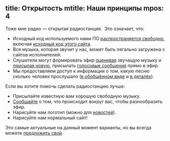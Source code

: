 title: Открытость
mtitle: Наши принципы
mpos: 4
---
Тоже мне радио — открытая радиостанция.  Это означает, что:

- Исходный код используемого нами ПО [распространяется свободно][soft], включая
  [исходный код этого сайта][site].
- Вся музыка, которая звучит у нас, может быть легально загружена с сайтов
  исполнителей.
- Слушатели могут формировать эфир [оценивая][jabber] звучащую музыку и
  [присылая новую][feedback], присылать [голосовые сообщения][voicemail] прямо в
  эфир.
- Мы предоставляем доступ к информации о том, какую песню сколько человек
  прослушало ([в обобщённом виде][sstat] и [в деталях][lstat]).

Если вы хотите помочь сделать радиостанцию лучше:

- Присылайте известную вам хорошую свободную музыку.
- [Сообщайте][voicemail] о том, что происходит вокруг вас, чтобы
  разнообразить эфир.
- Нарисуйте нам логотип (можно для [новостей](/news.html)).
- Нарисуйте нам нормальный сайт!

Это самые актуальные на данный момент варианты, но вы всегда можете [предложить
свой][feedback].

[feedback]: /feedback.html
[jabber]: /jabber.html
[lstat]: http://files.tmradio.net/listeners/listeners.csv
[site]: https://github.com/umonkey/tmradio
[soft]: http://ardj.googlecode.com/
[sstat]: http://files.tmradio.net/listeners/totals.csv
[voicemail]: /voicemail.html
